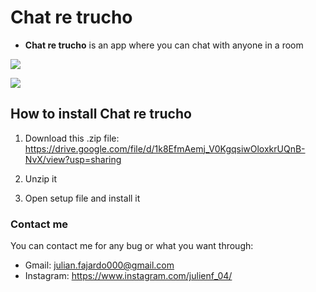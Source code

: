 # Chat re trucho

- **Chat re trucho** is an app where you can chat with anyone in a room

![](https://github.com/julienf04/Chat-re-trucho/ScreenshotLogin.png)

![](https://github.com/julienf04/Chat-re-trucho/ScreenshotChat.png)


## How to install Chat re trucho

1. Download this .zip file: https://drive.google.com/file/d/1k8EfmAemj_V0KgqsiwOloxkrUQnB-NvX/view?usp=sharing

2. Unzip it

3. Open setup file and install it


### Contact me

You can contact me for any bug or what you want through:
- Gmail: julian.fajardo000@gmail.com
- Instagram: https://www.instagram.com/julienf_04/